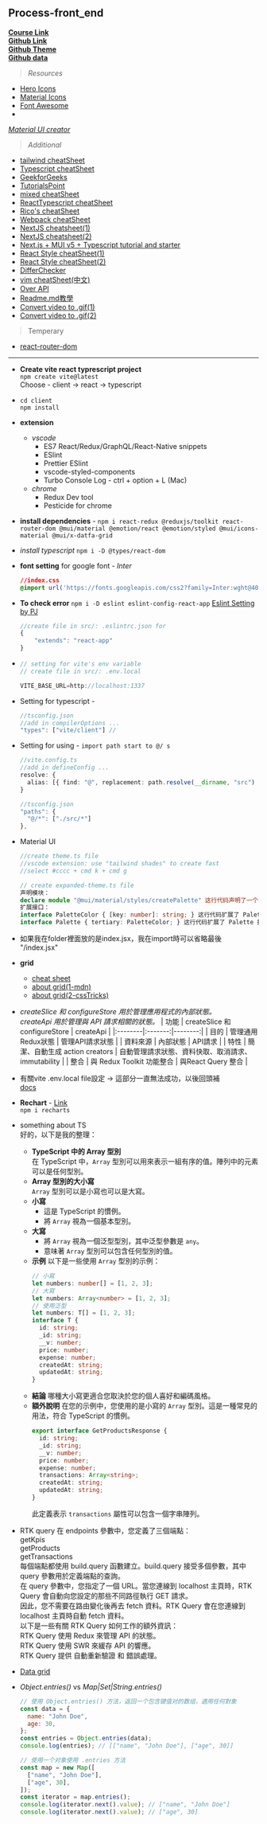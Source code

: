 ## Process-front_end
**[Course Link](https://www.youtube.com/watch?v=uoJ0Tv-BFcQ&t=10409s)**  
**[Github Link](https://github.com/ed-roh/finance-app)**  
**[Github Theme](https://github.com/ed-roh/finance-app/blob/master/client/src/theme.ts)**  
**[Github data](https://github.com/ed-roh/finance-app/blob/master/server/data/data.js)**
> *Resources*
 - [Hero Icons](https://heroicons.com/)
 - [Material Icons](https://mui.com/material-ui/material-icons/)
 - [Font Awesome](https://fontawesome.com/)
 - 
*[Material UI creator](https://bareynol.github.io/mui-theme-creator/#Avatar)*
> *Additional*
 - [tailwind cheatSheet](https://nerdcave.com/tailwind-cheat-sheet)
 - [Typescript cheatSheet](https://www.typescriptlang.org/cheatsheets)
 - [GeekforGeeks](https://www.geeksforgeeks.org)
 - [TutorialsPoint](https://www.tutorialspoint.com/index.htm)
 - [mixed cheatSheet](https://guide-cheatsheet.netlify.app/)
 - [ReactTypescript cheatSheet](https://react-typescript-cheatsheet.netlify.app/)
 - [Rico's cheatSheet](https://devhints.io/)
 - [Webpack cheatSheet](https://dev.to/zinox9/webpack-cheatsheet-7pj)
 - [NextJS cheatsheet(1)](https://blog.wrappixel.com/nextjs-cheat-sheet/)
 - [NextJS cheatsheet(2)](https://github.com/emanuelefavero/next-js)
 - [Next.js + MUI v5 + Typescript tutorial and starter](https://dev.to/hpouyanmehr/nextjs-mui-v5-typescript-tutorial-and-starter-3pab)
 - [React Style cheatSheet(1)](https://codepen.io/lordliquid/pen/GvzpRJ)
 - [React Style cheatSheet(2)](https://github.com/vhpoet/react-native-styling-cheat-sheet)
 - [DifferChecker](https://www.diffchecker.com/)
 - [vim cheatSheet(中文)](https://github.com/chloneda/vim-cheatsheet)
 - [Over API](https://overapi.com/?fbclid=IwAR1TId_oZopVjUGOZAoK0B3zT3AS5BwknowvkVpn31fQeyBSx7rYUkujIgc)
 - [Readme.md教學](https://blog.csdn.net/Zsk_Zane/article/details/47205403)
 - [Convert video to .gif(1)](https://www.youtube.com/watch?v=sb1dW031OAU)
 - [Convert video to .gif(2)](https://www.youtube.com/watch?v=quKgo3ChvWY)
> Temperary
 - [react-router-dom](https://www.codecademy.com/learn/learn-react-router/modules/learn-react-router/cheatsheet)
---
- **Create vite react typrescript project**  
  ```npm create vite@latest```  
  Choose - client -> react -> typescript

- ```cd client```  
  ```npm install```
- **extension**
  - *vscode*
    - ES7 React/Redux/GraphQL/React-Native snippets
    - ESlint
    - Prettier ESlint
    - vscode-styled-components
    - Turbo Console Log - ctrl + option + L (Mac)
  - *chrome*
    - Redux Dev tool
    - Pesticide for chrome
- **install dependencies** -
  ```npm i react-redux @reduxjs/toolkit react-router-dom @mui/material @emotion/react @emotion/styled @mui/icons-material @mui/x-datfa-grid```
- *install typescript*
  ```npm i -D @types/react-dom```

- **font setting** for google font - *Inter*
  ~~~ css
  //index.css
  @import url('https://fonts.googleapis.com/css2?family=Inter:wght@400;600;700&display=swap');
  ~~~

- **To check error**
  ```npm i -D eslint eslint-config-react-app```
  [Eslint Setting by PJ](https://pjchender.dev/webdev/note-eslint/)
  ~~~ ts
  //create file in src/: .eslintrc.json for
  {
      "extends": "react-app"
  }
  ~~~

- ~~~ javascript
  // setting for vite's env variable
  // create file in src/: .env.local
  
  VITE_BASE_URL=http://localhost:1337
  ~~~

- Setting for typescript -
  ~~~ ts
  //tsconfig.json
  //add in compilerOptions ...
  "types": ["vite/client"] //
  ~~~

- Setting for using - ```import path start to @/ s```
  ~~~ ts
  //vite.config.ts
  //add in defineConfig ...
  resolve: {
    alias: [{ find: "@", replacement: path.resolve(__dirname, "src") }]
  }  

  //tsconfig.json
  "paths": {
    "@/*": ["./src/*"]
  },
  ~~~

- Material UI
  ~~~ ts
  //create theme.ts file
  //vscode extension: use "tailwind shades" to create fast
  //select #cccc + cmd k + cmd g
  ~~~
  ~~~ ts
  // create expanded-theme.ts file
  声明模块：
  declare module "@mui/material/styles/createPalette" 这行代码声明了一个模块，用于扩展 @mui/material/styles/createPalette 模块的类型定义。
  扩展接口：
  interface PaletteColor { [key: number]: string; } 这行代码扩展了 PaletteColor 接口，使其支持使用数字索引访问颜色值。
  interface Palette { tertiary: PaletteColor; } 这行代码扩展了 Palette 接口，添加了一个新的名为 tertiary 的属性，该属性的类型为 PaletteColor。
- 如果我在folder裡面放的是index.jsx，我在import時可以省略最後 "/index.jsx"
- **grid**
  - [cheat sheet](https://grid.malven.co/)
  - [about grid(1-mdn)](https://developer.mozilla.org/en-US/docs/Web/CSS/grid-template-areas)
  - [about grid(2-cssTricks)](https://css-tricks.com/snippets/css/complete-guide-grid/#prop-display)

- *createSlice 和 configureStore 用於管理應用程式的內部狀態。*  
  *createApi 用於管理與 API 請求相關的狀態。*
  | 功能 | createSlice 和 configureStore | createApi |
  |:--------|:-------:|--------:|
  | 目的 | 管理通用Redux狀態   | 管理API請求狀態   |
  | 資料來源 | 內部狀態   | API請求   |
  | 特性   | 簡潔、自動生成 action creators   | 自動管理請求狀態、資料快取、取消請求、immutability   |
  | 整合   | 與 Redux Toolkit 功能整合   | 與React Query 整合 |

- 有關vite .env.local file設定 -> 這部分一直無法成功，以後回頭補  
  [docs](https://vitejs.dev/guide/env-and-mode.html#env-files)

- **Rechart** - [Link](https://recharts.org/en-US/)  
  ```npm i recharts```


- something about TS  
    好的，以下是我的整理：
    - **TypeScript 中的 Array 型別**  
    在 TypeScript 中，`Array` 型別可以用來表示一組有序的值。陣列中的元素可以是任何型別。
    - **Array 型別的大小寫**  
    `Array` 型別可以是小寫也可以是大寫。
    - **小寫**
        * 這是 TypeScript 的慣例。
        * 將 `Array` 視為一個基本型別。
    - **大寫**
        * 將 `Array` 視為一個泛型型別，其中泛型參數是 `any`。
        * 意味著 `Array` 型別可以包含任何型別的值。
    - **示例**
      以下是一些使用 `Array` 型別的示例：
      ~~~ ts
      // 小寫
      let numbers: number[] = [1, 2, 3];
      // 大寫
      let numbers: Array<number> = [1, 2, 3];
      // 使用泛型
      let numbers: T[] = [1, 2, 3];
      interface T {
        id: string;
        _id: string;
        __v: number;
        price: number;
        expense: number;
        createdAt: string;
        updatedAt: string;
      }
      ~~~
    - **結論**
      哪種大小寫更適合您取決於您的個人喜好和編碼風格。
    - **額外說明**
      在您的示例中，您使用的是小寫的 `Array` 型別。這是一種常見的用法，符合 TypeScript 的慣例。
      ~~~ ts
      export interface GetProductsResponse {
        id: string;
        _id: string;
        __v: number;
        price: number;
        expense: number;
        transactions: Array<string>;
        createdAt: string;
        updatedAt: string;
      }
      ~~~
      此定義表示 `transactions` 屬性可以包含一個字串陣列。
- RTK query
  在 endpoints 參數中，您定義了三個端點：  
  getKpis  
  getProducts  
  getTransactions  
  每個端點都使用 build.query 函數建立。build.query 接受多個參數，其中 query 參數用於定義端點的查詢。  
  在 query 參數中，您指定了一個 URL。當您連線到 localhost 主頁時，RTK Query 會自動向您設定的那些不同路徑執行 GET 請求。  
  因此，您不需要在路由變化後再去 fetch 資料。RTK Query 會在您連線到 localhost 主頁時自動 fetch 資料。  
  以下是一些有關 RTK Query 如何工作的額外資訊：  
  RTK Query 使用 Redux 來管理 API 的狀態。  
  RTK Query 使用 SWR 來緩存 API 的響應。  
  RTK Query 提供 自動重新驗證 和 錯誤處理。
- [Data grid](https://mui.com/x/react-data-grid/)
- *Object.entries()* vs *Map|Set|String.entries()*
  ~~~ javascript
  // 使用 Object.entries() 方法，返回一个包含键值对的数组，適用任何對象
  const data = {
    name: "John Doe",
    age: 30,
  };
  const entries = Object.entries(data);
  console.log(entries); // [["name", "John Doe"], ["age", 30]]

  // 使用一个对象使用 .entries 方法
  const map = new Map([
    ["name", "John Doe"],
    ["age", 30],
  ]);
  const iterator = map.entries();
  console.log(iterator.next().value); // ["name", "John Doe"]
  console.log(iterator.next().value); // ["age", 30]
  ~~~
